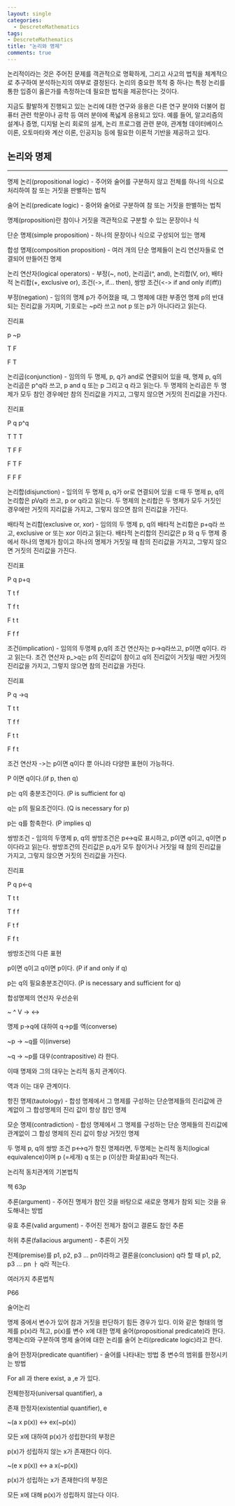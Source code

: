 ```yaml
---
layout: single
categories:
  - DescreteMathematics
tags:
- DescreteMathematics
title: "논리와 명제"
comments: true
---
```




 논리적이라는 것은 주어진 문제를 객관적으로 명확하게, 그리고 사고의 법칙을 체계적으로 추구하여 분석하는지의 여부로 결정된다. 논리의 중요한 목적 중 하나는 특정 논리를 통한 입증이 옳은가를 측정하는데 필요한 법칙을 제공한다는 것이다.

 지금도 활발하게 진행되고 있는 논리에 대한 연구와 응용은 다른 연구 분야와 더불어 컴퓨터 관련 학문이나 공학 등 여러 분야에 폭넓게 응용되고 있다. 예를 들어, 알고리즘의 설계나 증명, 디지털 논리 회로의 설계, 논리 프로그램 관련 분야, 관계형 데이터베이스 이론, 오토마타와 계산 이론, 인공지능 등에 필요한 이론적 기반을 제공하고 있다.



## 논리와 명제

<hr/>

명제 논리(propositional logic) - 주어와 술어를 구분하지 않고 전체를 하나의 식으로 처리하여 참 또는 거짓을 판별하는 법칙

술어 논리(predicate logic) - 중어와 술어로 구분하여 참 또는 거짓을 판별하는 법칙

명제(proposition)란 참이나 거짓을 객관적으로 구분할 수 있는 문장이나 식

단순 명제(simple proposition) - 하나의 문장이나 식으로 구성되어 있는 명제

합성 명제(composition proposition) - 여러 개의 단순 명제들이 논리 연산자들로 연결되어 만들어진 명제

논리 연산자(logical operators) - 부정(~, not), 논리곱(^, and), 논리합(V, or), 배타적 논리합(+, exclusive or), 조건(->, if… then), 쌍방 조건(<-> if and only if(iff))

부정(negation) - 임의의 명제 p가 주어졌을 때, 그 명제에 대한 부종언 명제 p의 반대되는 진리값을 가지며, 기호로는 ~p라 쓰고 not p 또는 p가 아니다라고 읽는다.

진리표

p ~p

T F

F T

논리곱(conjunction) - 임의의 두 명제, p, q가 and로 연결되어 있을 때, 명제 p, q의 논리곱은 p^q라 쓰고, p and q 또는 p 그리고 q 라고 읽는다. 두 명제의 논리곱은 두 명제가 모두 참인 경우에만 참의 진리값을 가지고, 그렇지 않으면 거짓의 진리값을 가진다.

진리표

P q p^q

T T T

T F F

F T F

F F F

논리합(disjunction) - 임의의 두 명제 p, q가 or로 연결되어 있을 ㄷ때 두 명제 p, q의 논리합은 pVq라 쓰고, p or q라고 읽는다. 두 명제의 논리합은 두 명제가 모두 거짓인 경우에만 거짓의 지리값을 가지고, 그렇지 않으면 참의 진리값을 가진다.

배타적 논리합(exclusive or, xor) - 임의의 두 명제 p, q의 배타적 논리합은 p+q라 쓰고, exclusive or 또는 xor 이라고 읽는다. 배타적 논리합의 진리값은 p 와 q 두 명제 중에서 하나의 명제가 참이고 하나의 명제가 거짓일 때 참의 진리값을 가지고, 그렇지 않으면 거짓의 진리값을 가진다.

진리표

P q p+q

T t f

T f t

F t t

F f f

조건(implication) - 임의의 두명제 p,q의 조건 연산자는 p->q라쓰고, p이면 q이다. 라고 읽는다. 조건 연산자 p_>q는 p의 진리값이 참이고 q의 진리값이 거짓일 때만 거짓의 진리값을 가지고, 그렇지 않으면 참의 진리값을 가진다.

진리표

P q ->q

T t t

T f f

F t t

F f t

조건 연산자 ->는 p이면 q이다 뿐 아니라 다양한 표현이 가능하다.

P 이면 q이다.(if p, then q)

p는 q의 충분조건이다. (P is sufficient for q)

q는 p의 필요조건이다. (Q is necessary for p)

p는 q를 함축한다. (P implies q)

쌍방조건 - 임의의 두명제 p, q의 쌍방조건은 p<->q로 표시하고, p이면 q이고, q이면 p이다라고 읽는다. 쌍방조건의 진리값은 p,q가 모두 참이거나 거짓일 때 참의 진리값을 가지고, 그렇지 않으면 거짓의 진리값을 가진다.

진리표

P q p<-q

T t t

T f f

F t f

F f t

쌍방조건의 다른 표현

p이면 q이고 q이면 p이다. (P if and only if q)

p는 q의 필요충분조건이다. (P is necessary and sufficient for q)

합성명제의 연산자 우선순위

~ ^ V -> <->

명제 p->q에 대하여 q->p를 역(converse)

~p -> ~q를 이(inverse)

~q -> ~p를 대우(contrapositive) 라 한다.

이때 명제와 그의 대우는 논리적 동치 관계이다.

역과 이는 대우 관계이다.

항진 명제(tautology) - 합성 명제에서 그 명제를 구성하는 단순명제들의 진리값에 관계없이 그 합성명제의 진리 값이 항상 참인 명제

모순 명제(contradiction) - 합성 명제에서 그 명제를 구성하는 단순 명제들의 진리값에 관계없이 그 합성 명제의 진리 값이 항상 거짓인 명제

두 명제 p, q의 쌍방 조건 p<->q가 항진 명제라면, 두명제는 논리적 동치(logical equivalence)이며 p (=세개) q 또는 p (이상한 화살표)q라 적는다.

논리적 동치관계의 기본법칙

책 63p

추론(argument) - 주어진 명제가 참인 것을 바탕으로 새로운 명제가 참외 되는 것을 유도해내는 방법

유효 추론(valid argument) - 주어진 전제가 참이고 결론도 참인 추론

허위 추론(fallacious argument) - 추론이 거짓

전제(premise)를 p1, p2, p3 … pn이라하고 결론을(conclusion) q라 할 때 p1, p2, p3 … pn ㅏ q라 적는다.

여러가지 추론법칙

P66

술어논리

명제 중에서 변수가 있어 참과 거짓을 판단하기 힘든 경우가 있다. 이와 같은 형태의 명제를 p(x)라 적고, p(x)를 변수 x에 대한 명제 술어(propositional predicate)라 한다. 명제논리와 구분하여 명제 술어에 대한 논리를 술어 논리(predicate logic)라고 한다.

술어 한정자(predicate quantifier) - 술어를 나타내는 방법 중 변수의 범위를 한정시키는 방법

For all 과 there exist, a ,e 가 있다.

전체한정자(universal quantifier), a

존재 한정자(existential quantifier), e

~(a x p(x)) <-> ex(~p(x))

모든 x에 대하여 p(x)가 성립한다의 부정은

p(x)가 성립하지 않는 x가 존재한다 이다.

~(e x p(x)) <-> a x(~p(x))

p(x)가 성립하는 x가 존재한다의 부정은

모든 x에 대해 p(x)가 성립하지 않는다 이다.